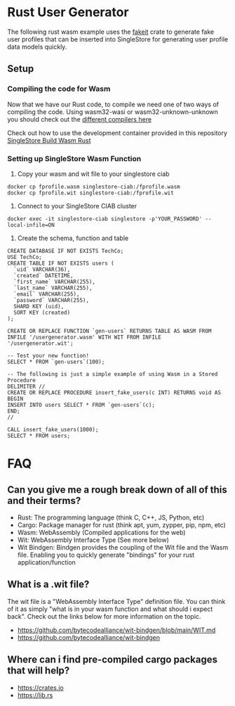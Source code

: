 # Rust User Generator
The following rust wasm example uses the [fakeit](https://crates.io/crates/fakeit) crate to generate fake user profiles that can be inserted into SingleStore for generating user profile data models quickly.

## Setup
### Compiling the code for Wasm
Now that we have our Rust code, to compile we need one of two ways of compiling the code. Using wasm32-wasi or wasm32-unknown-unknown you should check out the [different compilers here](https://docs.wasmtime.dev/wasm-rust.html)

Check out how to use the development container provided in this repository [SingleStore Build Wasm Rust](https://github.com/singlestore-labs/singlestore-wasm-toolkit/blob/main/docs/Quickstart-2-Build-WASM-Rust.md)
### Setting up SingleStore Wasm Function
1. Copy your wasm and wit file to your singlestore ciab
```
docker cp fprofile.wasm singlestore-ciab:/fprofile.wasm
docker cp fprofile.wit singlestore-ciab:/fprofile.wit
```
1. Connect to your SingleStore CIAB cluster
```
docker exec -it singlestore-ciab singlestore -p'YOUR_PASSWORD' --local-infile=ON
```
1. Create the schema, function and table
```
CREATE DATABASE IF NOT EXISTS TechCo;
USE TechCo;
CREATE TABLE IF NOT EXISTS users (
  `uid` VARCHAR(36),
  `created` DATETIME,
  `first_name` VARCHAR(255),
  `last_name` VARCHAR(255),
  `email` VARCHAR(255),
  `password` VARCHAR(255),
  SHARD KEY (uid),
  SORT KEY (created)
);

CREATE OR REPLACE FUNCTION `gen-users` RETURNS TABLE AS WASM FROM INFILE '/usergenerator.wasm' WITH WIT FROM INFILE '/usergenerator.wit';

-- Test your new function!
SELECT * FROM `gen-users`(100);

-- The following is just a simple example of using Wasm in a Stored Procedure
DELIMITER //
CREATE OR REPLACE PROCEDURE insert_fake_users(c INT) RETURNS void AS
BEGIN
INSERT INTO users SELECT * FROM `gen-users`(c);
END;
//

CALL insert_fake_users(1000);
SELECT * FROM users;
```

# FAQ
## Can you give me a rough break down of all of this and their terms?
- Rust: The programming language (think C, C++, JS, Python, etc)
- Cargo: Package manager for rust (think apt, yum, zypper, pip, npm, etc)
- Wasm: WebAssembly (Compiled applications for the web)
- Wit: WebAssembly Interface Type (See more below)
- Wit Bindgen: Bindgen provides the coupling of the Wit file and the Wasm file. Enabling you to quickly generate "bindings" for your rust application/function

## What is a .wit file?
The wit file is a "WebAssembly Interface Type" definition file. You can think of it as simply "what is in your wasm function and what should i expect back". Check out the links below for more information on the topic.
- https://github.com/bytecodealliance/wit-bindgen/blob/main/WIT.md
- https://github.com/bytecodealliance/wit-bindgen

## Where can i find pre-compiled cargo packages that will help?
- https://crates.io
- https://lib.rs